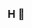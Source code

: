 ## H 👋

<!--
**jrsapi/jrsapi** is a ✨ _special_ ✨ repository because its `README.md` (this file) appears on your GitHub profile.

- 🔭 I’m currently working on Kubernetes Platform Engineering with Adobe
- 💬 Ask me about anything Infrastructure, Cloud Native, OpenSource
- Love: Tacos, Tortas, Cats, Dogs, native farm life, lowriders, punk rock, industrial noise and chaos in general 
